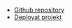 - [Github repository](https://github.com/LindqvistTobias/flag-project/)
- [Deployat projekt](https://tl-flag-project.netlify.app/)
